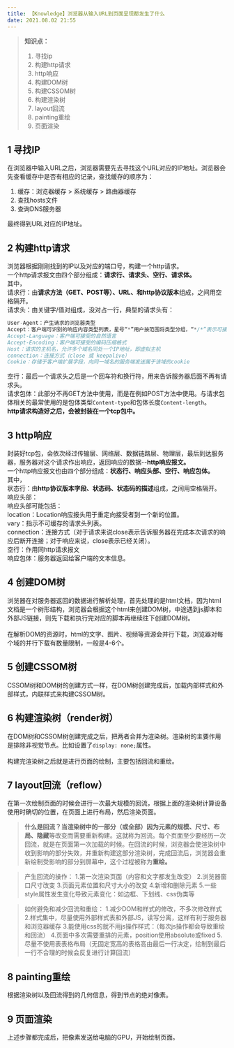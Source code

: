 ```yaml
---
title: 【Knowledge】浏览器从输入URL到页面呈现都发生了什么
date: 2021.08.02 21:55
---
```


> **知识点：**
> 1. 寻找ip
> 1. 构建http请求
> 1. http响应
> 1. 构建DOM树
> 1. 构建CSSOM树
> 1. 构建渲染树
> 1. layout回流
> 1. painting重绘
> 1. 页面渲染

<a name="diDLQ"></a>
## 1 寻找IP
在浏览器中输入URL之后，浏览器需要先去寻找这个URL对应的IP地址。浏览器会先查看缓存中是否有相应的记录，查找缓存的顺序为：

1. 缓存：浏览器缓存 > 系统缓存 > 路由器缓存
1. 查找hosts文件
1. 查询DNS服务器

最终得到URL对应的IP地址。
<a name="XVOjU"></a>
## 2 构建http请求
浏览器根据刚刚找到的IP以及对应的端口号，构建一个http请求。<br />一个http请求报文由四个部分组成：**请求行、请求头、空行、请求体。**<br />其中，<br />请求行：由**请求方法（GET、POST等）、URL、和http协议版本**组成，之间用空格隔开。<br />请求头：由关键字/值对组成，没对占一行，典型的请求头有：
```javascript
User-Agent：产生请求的浏览器类型
Accept：客户端可识别的响应内容类型列表，星号“*”用户按范围将类型分组，“*/*”表示可接收全部类型。
Accept-Language：客户端可接受的自然语言
Accept-Encoding：客户端可接受的编码压缩格式
Host：请求的主机名，允许多个域名同处一个IP地址，即虚拟主机
connection：连接方式（close 或 keepalive）
Cookie：存储于客户端扩展字段，向同一域名的服务端发送属于该域的cookie
```
空行：最后一个请求头之后是一个回车符和换行符，用来告诉服务器后面不再有请求头。<br />请求包体：此部分不再GET方法中使用，而是在例如POST方法中使用。与请求包体相关的最常使用的是包体类型`Content-type`和包体长度`Content-length`。<br />**http请求构造好之后，会被封装在一个tcp包中。**
<a name="SUiyJ"></a>
## 3 http响应
封装好tcp包，会依次经过传输层、网络层、数据链路层、物理层，最后到达服务器，服务器对这个请求作出响应，返回响应的数据--**http响应报文。**<br />一个http响应报文也由四个部分组成：**状态行、响应头部、空行、响应包体。**<br />其中，<br />状态行：由**http协议版本字段、状态码、状态码的描述**组成，之间用空格隔开。<br />响应头部：<br />响应头部可能包括：<br />location：Location响应报头用于重定向接受者到一个新的位置。<br />vary：指示不可缓存的请求头列表。<br />connection：连接方式（对于请求来说close表示告诉服务器在完成本次请求的响应后断开连接；对于响应来说，close表示已经关闭）。<br />空行：作用同http请求报文<br />响应包体：服务器返回给客户端的文本信息。
<a name="0fYTQ"></a>
## 4 创建DOM树
浏览器在对服务器返回的数据进行解析处理，首先处理的是html文档，因为html文档是一个树形结构，浏览器会根据这个html来创建DOM树，中途遇到js脚本和外部JS链接，则先下载和执行完对应的脚本再继续往下创建DOM树。<br />
<br />在解析DOM的资源时，html的文字、图片、视频等资源会并行下载，浏览器对每个域的并行下载有数量限制，一般是4-6个。
<a name="CeN4u"></a>
## 5 创建CSSOM树
CSSOM树和DOM树的创建方式一样，在DOM树创建完成后，加载内部样式和外部样式，内联样式来构建CSSOM树。
<a name="u7VR4"></a>
## 6 构建渲染树（render树）
在DOM树和CSSOM树创建完成之后，把两者合并为渲染树。渲染树的主要作用是排除非视觉节点。比如设置了`display: none;`属性。<br />
<br />构建完渲染树之后就是进行页面的绘制，主要包括回流和重绘。
<a name="GqaFJ"></a>
## 7 layout回流（reflow）
在第一次绘制页面的时候会进行一次最大规模的回流，根据上面的渲染树计算设备使用时确切的位置，在页面上进行布局，然后渲染页面。
> **什么是回流？**当渲染树中的一部分（或全部）因为元素的**规模、尺寸、布局、隐藏**等改变而需要重新构建。这就称为回流。每个页面至少要经历一次回流，就是在页面第一次加载的时候。在回流的时候，浏览器会使渲染树中收到影响的部分失效，并重新构建这部分渲染树，完成回流后，浏览器会重新绘制受影响的部分到屏幕中，这个过程被称为**重绘。**


> 产生回流的操作：
1.第一次渲染页面（内容和文字都发生改变）
2.浏览器窗口尺寸改变
3.页面元素位置和尺寸大小的改变
4.新增和删除元素
5.一些style属性发生变化导致元素变化：如边框、下划线、css伪类等


> 如何避免和减少回流和重绘：
1.减少DOM和样式的修改，不多次修改样式
2.样式集中，尽量使用外部样式表和外部JS，读写分离，这样有利于服务器和浏览器缓存
3.能使用css的就不用js操作样式：（每次js操作都会导致重绘和回流）
4.页面中多次需要重排的元素，position使用absolute或fixed
5.尽量不使用表表格布局（无固定宽高的表格高由最后一行决定，绘制到最后一行不合理的时候会反复进行计算回流）


<a name="UpZQQ"></a>
## 8 painting重绘
根据渲染树以及回流得到的几何信息，得到节点的绝对像素。
<a name="TuVeY"></a>
## 9 页面渲染
上述步骤都完成后，把像素发送给电脑的GPU，开始绘制页面。<br />


